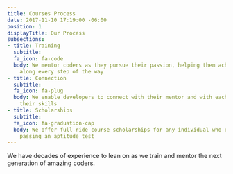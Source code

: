 ```yaml
---
title: Courses Process
date: 2017-11-10 17:19:00 -06:00
position: 1
displayTitle: Our Process
subsections:
- title: Training
  subtitle: 
  fa_icon: fa-code
  body: We mentor coders as they pursue their passion, helping them achieve success
    along every step of the way
- title: Connection
  subtitle: 
  fa_icon: fa-plug
  body: We enable developers to connect with their mentor and with each other to hone
    their skills
- title: Scholarships
  subtitle: 
  fa_icon: fa-graduation-cap
  body: We offer full-ride course scholarships for any individual who qualifies by
    passing an aptitude test
---
```


We have decades of experience to lean on as we train and mentor the next generation of amazing coders.